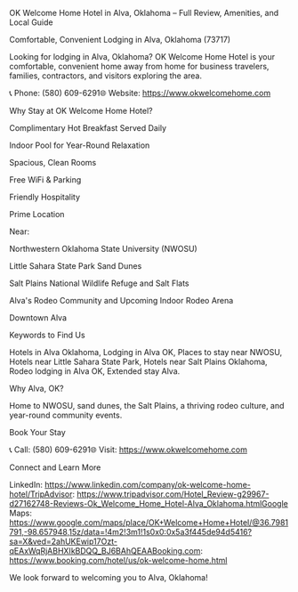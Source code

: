 OK Welcome Home Hotel in Alva, Oklahoma – Full Review, Amenities, and Local Guide

Comfortable, Convenient Lodging in Alva, Oklahoma (73717)

Looking for lodging in Alva, Oklahoma? OK Welcome Home Hotel is your comfortable, convenient home away from home for business travelers, families, contractors, and visitors exploring the area.

📞 Phone: (580) 609-6291🌐 Website: https://www.okwelcomehome.com

Why Stay at OK Welcome Home Hotel?

Complimentary Hot Breakfast Served Daily

Indoor Pool for Year-Round Relaxation

Spacious, Clean Rooms

Free WiFi & Parking

Friendly Hospitality

Prime Location

Near:

Northwestern Oklahoma State University (NWOSU)

Little Sahara State Park Sand Dunes

Salt Plains National Wildlife Refuge and Salt Flats

Alva's Rodeo Community and Upcoming Indoor Rodeo Arena

Downtown Alva

Keywords to Find Us

Hotels in Alva Oklahoma, Lodging in Alva OK, Places to stay near NWOSU, Hotels near Little Sahara State Park, Hotels near Salt Plains Oklahoma, Rodeo lodging in Alva OK, Extended stay Alva.

Why Alva, OK?

Home to NWOSU, sand dunes, the Salt Plains, a thriving rodeo culture, and year-round community events.

Book Your Stay

📞 Call: (580) 609-6291🌐 Visit: https://www.okwelcomehome.com

Connect and Learn More

LinkedIn: https://www.linkedin.com/company/ok-welcome-home-hotel/TripAdvisor: https://www.tripadvisor.com/Hotel_Review-g29967-d27162748-Reviews-Ok_Welcome_Home_Hotel-Alva_Oklahoma.htmlGoogle Maps: https://www.google.com/maps/place/OK+Welcome+Home+Hotel/@36.7981791,-98.657948,15z/data=!4m2!3m1!1s0x0:0x5a3f445de94d5416?sa=X&ved=2ahUKEwip17Ozt-qEAxWqRjABHXIkBDQQ_BJ6BAhQEAABooking.com: https://www.booking.com/hotel/us/ok-welcome-home.html

We look forward to welcoming you to Alva, Oklahoma!
